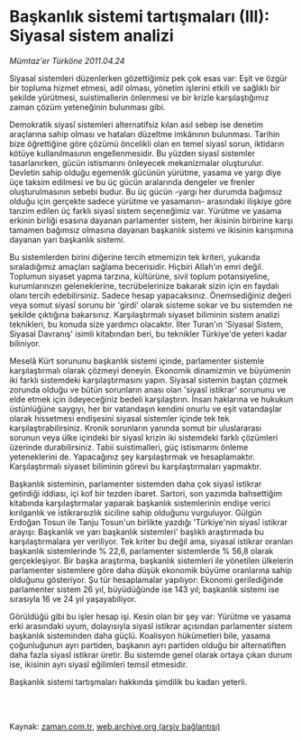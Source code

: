 # Başkanlık sistemi tartışmaları (III): Siyasal sistem analizi

*Mümtaz'er Türköne 2011.04.24*

<td class="columnist-detail">
<p>Siyasal sistemleri düzenlerken gözettiğimiz pek çok esas var: Eşit ve özgür bir topluma hizmet etmesi, adil olması, yönetim işlerini etkili ve sağlıklı bir şekilde yürütmesi, suistimallerin önlenmesi ve bir krizle karşılaştığımız zaman çözüm yeteneğinin bulunması gibi.</p>
<p>
<div id="haberMetinDiv">
<p>Demokratik siyasî sistemleri alternatifsiz kılan asıl sebep ise denetim araçlarına sahip olması ve hataları düzeltme imkânının bulunması. Tarihin bize öğrettiğine göre çözümü öncelikli olan en temel siyasî sorun, iktidarın kötüye kullanılmasının engellenmesidir. Bu yüzden siyasî sistemler tasarlanırken, gücün istismarını önleyecek mekanizmalar oluşturulur. Devletin sahip olduğu egemenlik gücünün yürütme, yasama ve yargı diye üçe taksim edilmesi ve bu üç gücün aralarında dengeler ve frenler oluşturulmasının sebebi budur. Bu üç gücün -yargı her durumda bağımsız olduğu için gerçekte sadece yürütme ve yasamanın- arasındaki ilişkiye göre tanzim edilen üç farklı siyasî sistem seçeneğimiz var. Yürütme ve yasama erkinin birliği esasına dayanan parlamenter sistem, her ikisinin birbirine karşı tamamen bağımsız olmasına dayanan başkanlık sistemi ve ikisinin karışımına dayanan yarı başkanlık sistemi.
<p>Bu sistemlerden birini diğerine tercih etmemizin tek kriteri, yukarıda sıraladığımız amaçları sağlama becerisidir. Hiçbiri Allah'ın emri değil. Toplumun siyaset yapma tarzına, kültürüne, sivil toplum potansiyeline, kurumlarınızın geleneklerine, tecrübelerinize bakarak sizin için en faydalı olanı tercih edebilirsiniz. Sadece hesap yapacaksınız. Önemsediğiniz değeri veya somut siyasî sorunu bir 'girdi' olarak sisteme sokar ve bu sistemden ne şekilde çıktığına bakarsınız. Karşılaştırmalı siyaset biliminin sistem analizi teknikleri, bu konuda size yardımcı olacaktır. İlter Turan'ın 'Siyasal Sistem, Siyasal Davranış' isimli kitabından beri, bu teknikler Türkiye'de yeteri kadar biliniyor.
<p>Meselâ Kürt sorununu başkanlık sistemi içinde, parlamenter sistemle karşılaştırmalı olarak çözmeyi deneyin. Ekonomik dinamizmin ve büyümenin iki farklı sistemdeki karşılaştırmasını yapın. Siyasal sistemin baştan çözmek zorunda olduğu ve bütün sorunların anası olan 'siyasî istikrar' sorununu ve elde etmek için ödeyeceğiniz bedeli karşılaştırın. İnsan haklarına ve hukukun üstünlüğüne saygıyı, her bir vatandaşın kendini onurlu ve eşit vatandaşlar olarak hissetmesi endişesini siyasal sistemler içinde tek tek karşılaştırabilirsiniz. Kronik sorunların yanında somut bir uluslararası sorunun veya ülke içindeki bir siyasî krizin iki sistemdeki farklı çözümleri üzerinde durabilirsiniz. Tabii suistimalleri, güç istismarını önleme yeteneklerini de. Yapacağınız şey karşılaştırmak ve hesaplamaktır. Karşılaştırmalı siyaset biliminin görevi bu karşılaştırmaları yapmaktır.
<p>Başkanlık sisteminin, parlamenter sistemden daha çok siyasî istikrar getirdiği iddiası, içi kof bir tezden ibaret. Sartori, son yazımda bahsettiğim kitabında karşılaştırmalar yaparak başkanlık sistemlerinin endişe verici kırılganlık ve istikrarsızlık siciline sahip olduğunu vurguluyor. Gülgün Erdoğan Tosun ile Tanju Tosun'un birlikte yazdığı 'Türkiye'nin siyasî istikrar arayışı: Başkanlık ve yarı başkanlık sistemleri' başlıklı araştırmada bu karşılaştırmalara yer veriliyor. Tek kriter bu değil ama, siyasal istikrar oranları başkanlık sistemlerinde % 22,6, parlamenter sistemlerde % 56,8 olarak gerçekleşiyor. Bir başka araştırma, başkanlık sistemleri ile yönetilen ülkelerin parlamenter sistemlere göre daha düşük ekonomik büyüme oranlarına sahip olduğunu gösteriyor. Şu tür hesaplamalar yapılıyor: Ekonomi gerilediğinde parlamenter sistem 26 yıl, büyüdüğünde ise 143 yıl; başkanlık sistemi ise sırasıyla 16 ve 24 yıl yaşayabiliyor.
<p>Görüldüğü gibi bu işler hesap işi. Kesin olan bir şey var: Yürütme ve yasama erki arasındaki uyum, dolayısıyla siyasî istikrar açısından parlamenter sistem başkanlık sisteminden daha güçlü. Koalisyon hükümetleri bile, yasama çoğunluğunun ayrı partiden, başkanın ayrı partiden olduğu bir alternatiften daha fazla siyasî istikrar üretir. Bu sistemde genel olarak ortaya çıkan durum ise, ikisinin ayrı siyasî eğilimleri temsil etmesidir.
<p>Başkanlık sistemi tartışmaları hakkında şimdilik bu kadarı yeterli. </p></p></p></p></p></p></div>
</p>


<p><br>
		 </br></p></td>

Kaynak: [zaman.com.tr](http://zaman.com.tr/yazar.do?yazino=1125476), [web.archive.org (arşiv bağlantısı)](http://web.archive.org/web/20110901153735/http://www.zaman.com.tr:80/yazar.do?yazino=1125476)
